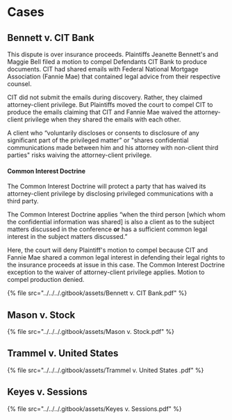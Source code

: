 # Cases

## Bennett v. CIT Bank

This dispute is over insurance proceeds. Plaintiffs Jeanette Bennett's and Maggie Bell filed a motion to compel Defendants CIT Bank to produce documents. CIT had shared emails with Federal National Mortgage Association (Fannie Mae) that contained legal advice from their respective counsel.

CIT did not submit the emails during discovery. Rather, they claimed attorney-client privilege. But Plaintiffs moved the court to compel CIT to produce the emails claiming that CIT and Fannie Mae waived the attorney-client privilege when they shared the emails with each other.&#x20;

A client who “voluntarily discloses or consents to disclosure of any significant part of the privileged matter” or "shares confidential communications made between him and his attorney with non-client third parties" risks waiving the attorney-client privilege.

#### Common Interest Doctrine

The Common Interest Doctrine will protect a party that has waived its attorney-client privilege by disclosing privileged communications with a third party.&#x20;

The Common Interest Doctrine applies “when the third person \[which whom the confidential information was shared] is also a client as to the subject matters discussed in the conference **or** has a sufficient common legal interest in the subject matters discussed.”

Here, the court will deny Plaintiff's motion to compel because CIT and Fannie Mae shared a common legal interest in defending their legal rights to the insurance proceeds at issue in this case. The Common Interest Doctrine exception to the waiver of attorney-client privilege applies. Motion to compel production denied.&#x20;



{% file src="../../../.gitbook/assets/Bennett v. CIT Bank.pdf" %}

## Mason v. Stock

{% file src="../../../.gitbook/assets/Mason v. Stock.pdf" %}

## Trammel v. United States

{% file src="../../../.gitbook/assets/Trammel v. United States .pdf" %}

## Keyes v. Sessions

{% file src="../../../.gitbook/assets/Keyes v. Sessions.pdf" %}
